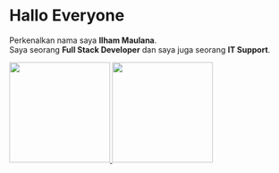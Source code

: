 # Hallo Everyone

Perkenalkan nama saya **Ilham Maulana**.\
Saya seorang **Full Stack Developer** dan saya juga seorang **IT Support**.

<p align="left">
<a href="https://github.com/ilhammaulana29">
  <img height="180em" src="https://github-readme-stats-eight-theta.vercel.app/api?username=ilhammaulana29&show_icons=true&theme=algolia&include_all_commits=true&count_private=true"/>
  <img height="180em" src="https://github-readme-stats-eight-theta.vercel.app/api/top-langs/?username=ilhammaulana29&layout=compact&langs_count=8&theme=algolia"/>
</a>
</p>
<!--
**ilhammaulana29/ilhammaulana29** is a ✨ _special_ ✨ repository because its `README.md` (this file) appears on your GitHub profile.

Here are some ideas to get you started:

- 🔭 I’m currently working on ...
- 🌱 I’m currently learning ...
- 👯 I’m looking to collaborate on ...
- 🤔 I’m looking for help with ...
- 💬 Ask me about ...
- 📫 How to reach me: ...
- 😄 Pronouns: ...
- ⚡ Fun fact: ...
-->
